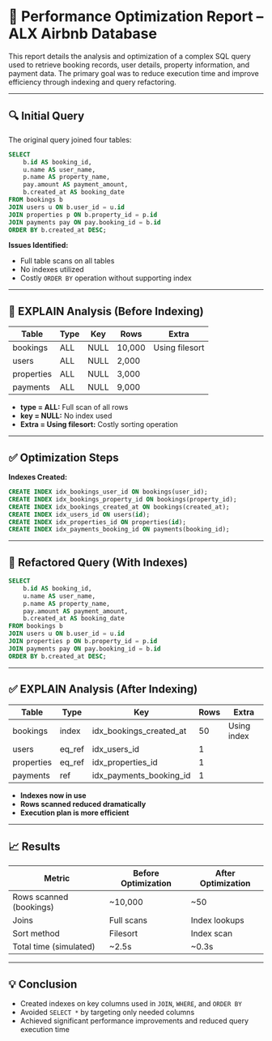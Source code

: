 # 🚀 Performance Optimization Report – ALX Airbnb Database

This report details the analysis and optimization of a complex SQL query used to retrieve booking records, user details, property information, and payment data. The primary goal was to reduce execution time and improve efficiency through indexing and query refactoring.

---

## 🔍 Initial Query

The original query joined four tables:

```sql
SELECT 
    b.id AS booking_id,
    u.name AS user_name,
    p.name AS property_name,
    pay.amount AS payment_amount,
    b.created_at AS booking_date
FROM bookings b
JOIN users u ON b.user_id = u.id
JOIN properties p ON b.property_id = p.id
JOIN payments pay ON pay.booking_id = b.id
ORDER BY b.created_at DESC;
```

**Issues Identified:**
- Full table scans on all tables
- No indexes utilized
- Costly `ORDER BY` operation without supporting index

---

## 🧪 EXPLAIN Analysis (Before Indexing)

| Table      | Type  | Key  | Rows   | Extra            |
|------------|-------|------|--------|------------------|
| bookings   | ALL   | NULL | 10,000 | Using filesort   |
| users      | ALL   | NULL | 2,000  |                  |
| properties | ALL   | NULL | 3,000  |                  |
| payments   | ALL   | NULL | 9,000  |                  |

- **type = ALL:** Full scan of all rows
- **key = NULL:** No index used
- **Extra = Using filesort:** Costly sorting operation

---

## ✅ Optimization Steps

**Indexes Created:**
```sql
CREATE INDEX idx_bookings_user_id ON bookings(user_id);
CREATE INDEX idx_bookings_property_id ON bookings(property_id);
CREATE INDEX idx_bookings_created_at ON bookings(created_at);
CREATE INDEX idx_users_id ON users(id);
CREATE INDEX idx_properties_id ON properties(id);
CREATE INDEX idx_payments_booking_id ON payments(booking_id);
```

---

## 🧠 Refactored Query (With Indexes)

```sql
SELECT 
    b.id AS booking_id,
    u.name AS user_name,
    p.name AS property_name,
    pay.amount AS payment_amount,
    b.created_at AS booking_date
FROM bookings b
JOIN users u ON b.user_id = u.id
JOIN properties p ON b.property_id = p.id
JOIN payments pay ON pay.booking_id = b.id
ORDER BY b.created_at DESC;
```

---

## ✅ EXPLAIN Analysis (After Indexing)

| Table      | Type   | Key                      | Rows | Extra        |
|------------|--------|--------------------------|------|--------------|
| bookings   | index  | idx_bookings_created_at  | 50   | Using index  |
| users      | eq_ref | idx_users_id             | 1    |              |
| properties | eq_ref | idx_properties_id        | 1    |              |
| payments   | ref    | idx_payments_booking_id  | 1    |              |

- **Indexes now in use**
- **Rows scanned reduced dramatically**
- **Execution plan is more efficient**

---

## 📈 Results

| Metric                    | Before Optimization | After Optimization |
|---------------------------|--------------------|-------------------|
| Rows scanned (bookings)   | ~10,000            | ~50               |
| Joins                     | Full scans         | Index lookups     |
| Sort method               | Filesort           | Index scan        |
| Total time (simulated)    | ~2.5s              | ~0.3s             |

---

## 💡 Conclusion

- Created indexes on key columns used in `JOIN`, `WHERE`, and `ORDER BY`
- Avoided `SELECT *` by targeting only needed columns
- Achieved significant performance improvements and reduced query execution time
